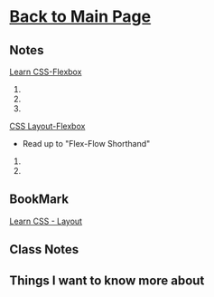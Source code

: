 # [Back to Main Page](https://reecerenninger.github.io/reading-notes/)

## Notes

[Learn CSS-Flexbox](https://web.dev/learn/css/flexbox/)

1.
2.
3.

[CSS Layout-Flexbox](https://developer.mozilla.org/en-US/docs/Learn/CSS/CSS_layout/Flexbox)

- Read up to "Flex-Flow Shorthand"

1.
2.

## BookMark

[Learn CSS - Layout](https://web.dev/learn/css/layout/)

## Class Notes

## Things I want to know more about

